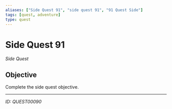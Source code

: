 ```yaml
---
aliases: ["Side Quest 91", "side quest 91", "91 Quest Side"]
tags: [quest, adventure]
type: quest
---
```


# Side Quest 91

*Side Quest*

## Objective
Complete the side quest objective.

---
*ID: QUEST00090*